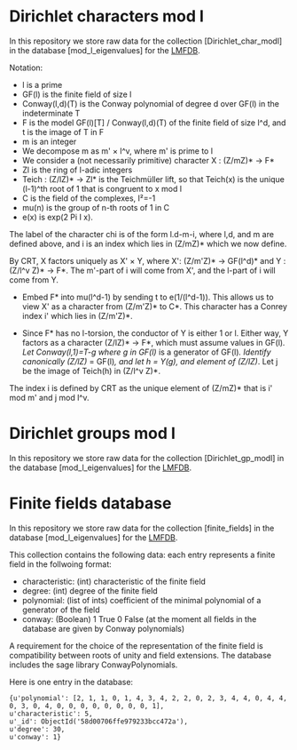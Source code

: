 # Dirichlet characters mod l 
In this repository we store raw data for the collection [Dirichlet_char_modl] in the database [mod_l_eigenvalues] for the [LMFDB](https://github.com/LMFDB/lmfdb).

Notation:
* l is a prime
* GF(l) is the finite field of size l
* Conway(l,d)(T) is the Conway polynomial of degree d over GF(l) in the indeterminate T
* F is the model GF(l)[T] / Conway(l,d)(T) of the finite field of size l^d, and t is the image of T in F
* m is an integer
* We decompose m as m' × l^v, where m' is prime to l
* We consider a (not necessarily primitive) character X : (Z/mZ)* -> F*
* Zl is the ring of l-adic integers
* Teich : (Z/lZ)* -> Zl* is the Teichmüller lift, so that Teich(x) is the unique (l-1)^th root of 1 that is congruent to x mod l
* C is the field of the complexes, I²=-1
* mu(n) is the group of n-th roots of 1 in C
* e(x) is exp(2 Pi I x).

The label of the character chi is of the form l.d-m-i, where l,d, and m are defined above, and i is an index which lies in (Z/mZ)* which we now define.

By CRT, X factors uniquely as X' × Y, where X': (Z/m'Z)* -> GF(l^d)* and Y : (Z/l^v Z)* -> F*. The m'-part of i will come from X', and the l-part of i will come from Y.

* Embed F* into mu(l^d-1) by sending t to e(1/(l^d-1)). This allows us to view X' as a character from (Z/m'Z)* to C*. This character has a Conrey index i' which lies in (Z/m'Z)*.

* Since F* has no l-torsion, the conductor of Y is either 1 or l. Either way, Y factors as a character (Z/lZ)* -> F*, which must assume values in GF(l)*. Let Conway(l,1)=T-g where g in GF(l)* is a generator of GF(l)*. Identify canonically (Z/lZ)* = GF(l)*, and let h = Y(g), and element of (Z/lZ)*. Let j be the image of Teich(h) in (Z/l^v Z)*.

The index i is defined by CRT as the unique element of (Z/mZ)* that is i' mod m' and j mod l^v.



# Dirichlet groups mod l
In this repository we store raw data for the collection [Dirichlet_gp_modl] in the database [mod_l_eigenvalues] for the [LMFDB](https://github.com/LMFDB/lmfdb).

# Finite fields database

In this repository we store raw data for the collection [finite_fields] in the database [mod_l_eigenvalues] for the [LMFDB](https://github.com/LMFDB/lmfdb).

This collection contains the following data: each entry represents a finite field in the follwoing format:
 - characteristic: (int) characteristic of the finite field
 - degree: (int) degree of the finite field 
 - polynomial: (list of ints) coefficient of the minimal polynomial of a generator of the field 
 - conway: (Boolean) 1 True 0 False (at the moment all fields in the database are given by Conway polynomials)
 
A requirement for the choice of the representation of the finite field is compatibility between roots of unity and field extensions.
The database includes the sage library ConwayPolynomials. 

Here is one entry in the database:
```
{u'polynomial': [2, 1, 1, 0, 1, 4, 3, 4, 2, 2, 0, 2, 3, 4, 4, 0, 4, 4, 0, 3, 0, 4, 0, 0, 0, 0, 0, 0, 0, 0, 1], 
u'characteristic': 5, 
u'_id': ObjectId('58d00706ffe979233bcc472a'), 
u'degree': 30, 
u'conway': 1}
```
